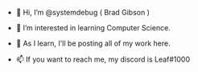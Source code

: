 - 👋 Hi, I’m @systemdebug ( Brad Gibson )

- 👀 I’m interested in learning Computer Science.

- 🌱 As I learn, I'll be posting all of my work here.

- 📫 If you want to reach me, my discord is Leaf#1000

<!---
systemdebug/systemdebug is a ✨ special ✨ repository because its `README.md` (this file) appears on your GitHub profile.
You can click the Preview link to take a look at your changes.
--->
